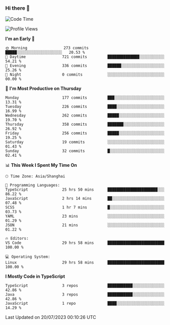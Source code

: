 ### Hi there 👋

<!--
**waynelwz/waynelwz** is a ✨ _special_ ✨ repository because its `README.md` (this file) appears on your GitHub profile.

Here are some ideas to get you started:

- 🔭 I’m currently working on ...
- 🌱 I’m currently learning ...
- 👯 I’m looking to collaborate on ...
- 🤔 I’m looking for help with ...
- 💬 Ask me about ...
- 📫 How to reach me: ...
- 😄 Pronouns: ...
- ⚡ Fun fact: ...
-->

<!--START_SECTION:waka-->
![Code Time](http://img.shields.io/badge/Code%20Time-1%2C666%20hrs%2029%20mins-blue)

![Profile Views](http://img.shields.io/badge/Profile%20Views-0-blue)

**I'm an Early 🐤** 

```text
🌞 Morning                273 commits         █████░░░░░░░░░░░░░░░░░░░░   20.53 % 
🌆 Daytime                721 commits         ██████████████░░░░░░░░░░░   54.21 % 
🌃 Evening                336 commits         ██████░░░░░░░░░░░░░░░░░░░   25.26 % 
🌙 Night                  0 commits           ░░░░░░░░░░░░░░░░░░░░░░░░░   00.00 % 
```
📅 **I'm Most Productive on Thursday** 

```text
Monday                   177 commits         ███░░░░░░░░░░░░░░░░░░░░░░   13.31 % 
Tuesday                  226 commits         ████░░░░░░░░░░░░░░░░░░░░░   16.99 % 
Wednesday                262 commits         █████░░░░░░░░░░░░░░░░░░░░   19.70 % 
Thursday                 358 commits         ███████░░░░░░░░░░░░░░░░░░   26.92 % 
Friday                   256 commits         █████░░░░░░░░░░░░░░░░░░░░   19.25 % 
Saturday                 19 commits          ░░░░░░░░░░░░░░░░░░░░░░░░░   01.43 % 
Sunday                   32 commits          █░░░░░░░░░░░░░░░░░░░░░░░░   02.41 % 
```


📊 **This Week I Spent My Time On** 

```text
🕑︎ Time Zone: Asia/Shanghai

💬 Programming Languages: 
TypeScript               25 hrs 50 mins      ██████████████████████░░░   86.22 % 
JavaScript               2 hrs 14 mins       ██░░░░░░░░░░░░░░░░░░░░░░░   07.48 % 
SCSS                     1 hr 7 mins         █░░░░░░░░░░░░░░░░░░░░░░░░   03.73 % 
YAML                     23 mins             ░░░░░░░░░░░░░░░░░░░░░░░░░   01.29 % 
JSON                     21 mins             ░░░░░░░░░░░░░░░░░░░░░░░░░   01.22 % 

🔥 Editors: 
VS Code                  29 hrs 58 mins      █████████████████████████   100.00 % 

💻 Operating System: 
Linux                    29 hrs 58 mins      █████████████████████████   100.00 % 
```

**I Mostly Code in TypeScript** 

```text
TypeScript               3 repos             ███████████░░░░░░░░░░░░░░   42.86 % 
Java                     3 repos             ███████████░░░░░░░░░░░░░░   42.86 % 
JavaScript               1 repo              ████░░░░░░░░░░░░░░░░░░░░░   14.29 % 
```




 Last Updated on 20/07/2023 00:10:26 UTC
<!--END_SECTION:waka-->
